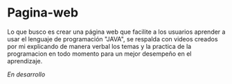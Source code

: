 # Pagina-web
Lo que busco es crear una página web que facilite a los usuarios aprender a usar el lenguaje de programación "JAVA", se respalda con videos creados por mi explicando de manera verbal los temas y la practica de la programacion en todo momento para un mejor desempeño en el aprendizaje.

*En desarrollo*
